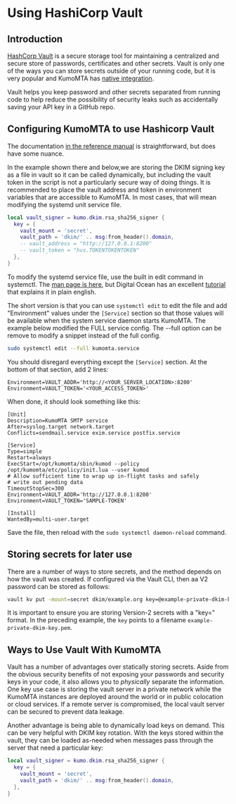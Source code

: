 # Using HashiCorp Vault

## Introduction

[HashCorp Vault](https://developer.hashicorp.com/vault) is a secure storage tool for maintaining a centralized and secure store of passwords, certificates and other secrets. Vault is only one of the ways you can store secrets outside of your running code, but it is very popular and KumoMTA has [native integration](https://docs.kumomta.com/reference/keysource/?h=hashi#hashicorp-vault).

Vault helps you keep password and other secrets separated from running code to help reduce the possibility of security leaks such as accidentally saving your API key in a GitHub repo.

## Configuring KumoMTA to use Hashicorp Vault

The documentation [in the reference manual](https://docs.kumomta.com/reference/keysource/?h=hashi#hashicorp-vault) is straightforward, but does have some nuance.

In the example shown there and below,we are storing the DKIM signing key as a file in vault so it can be called dynamically, but including the vault token in the script is not a particularly secure way of doing things. It is recommended to place the vault address and token in environment variables that are accessible to KumoMTA. In most cases, that will mean modifying the systemd unit service file.

```lua
local vault_signer = kumo.dkim.rsa_sha256_signer {
  key = {
    vault_mount = 'secret',
    vault_path = 'dkim/' .. msg:from_header().domain,
    -- vault_address = "http://127.0.0.1:8200"
    -- vault_token = "hvs.TOKENTOKENTOKEN"
  },
}
```

To modify the systemd service file, use the built in edit command in systemctl. The [man page is here](https://man7.org/linux/man-pages/man1/systemctl.1.html), but Digital Ocean has an excellent [tutorial](https://www.digitalocean.com/community/tutorials/how-to-use-systemctl-to-manage-systemd-services-and-units) that explains it in plain english.

The short version is that you can use `systemctl edit` to edit the file and add "Environment" values under the `[Service]` section so that those values will be available when the system service daemon starts KumoMTA. The example below modified the FULL service config. The --full option can be remove to modify a snippet instead of the full config.

```bash
sudo systemctl edit --full kumomta.service
```

You should disregard everything except the `[Service]` section.
At the bottom of that section, add 2 lines:

```
Environment=VAULT_ADDR='http://<YOUR_SERVER_LOCATION>:8200'
Environment=VAULT_TOKEN='<YOUR_ACCESS_TOKEN>'
```

When done, it should look something like this:

```
[Unit]
Description=KumoMTA SMTP service
After=syslog.target network.target
Conflicts=sendmail.service exim.service postfix.service

[Service]
Type=simple
Restart=always
ExecStart=/opt/kumomta/sbin/kumod --policy /opt/kumomta/etc/policy/init.lua --user kumod
# Allow sufficient time to wrap up in-flight tasks and safely
# write out pending data
TimeoutStopSec=300
Environment=VAULT_ADDR='http://127.0.0.1:8200'
Environment=VAULT_TOKEN='SAMPLE-TOKEN'

[Install]
WantedBy=multi-user.target
```

Save the file, then reload with the `sudo systemctl daemon-reload` command.

## Storing secrets for later use

There are a number of ways to store secrets, and the method depends on how the vault was created. If configured via the Vault CLI, then aa V2 password can be stored as follows:

```bash
vault kv put -mount=secret dkim/example.org key=@example-private-dkim-key.pem
```

It is important to ensure you are storing Version-2 secrets with a "key=<value>" format. In the preceding example, the `key` points to a filename `example-private-dkim-key.pem`.

## Ways to Use Vault With KumoMTA

Vault has a number of advantages over statically storing secrets. Aside from the obvious security benefits of not exposing your passwords and security keys in your code, it also allows you to *physically* separate the information. One key use case is storing the vault server in a private network while the KumoMTA instances are deployed around the world or in public colocation or cloud services. If a remote server is compromised, the local vault server can be secured to prevent data leakage.

Another advantage is being able to dynamically load keys on demand. This can be very helpful with DKIM key rotation. With the keys stored within the vault, they can be loaded as-needed when messages pass through the server that need a particular key:

```Lua
local vault_signer = kumo.dkim.rsa_sha256_signer {
  key = {
    vault_mount = 'secret',
    vault_path = 'dkim/' .. msg:from_header().domain,
  },
}
```

